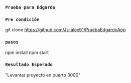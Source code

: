 ### `Prueba para Edgardo`

### `Pre condición`
git clone https://github.com/Js-alex91/PruebaEdgardoApp

### `pasos`
npm install 
npm start
 
### `Resultado Esperado` 
"Levantar proyecto en puerto 3000"





